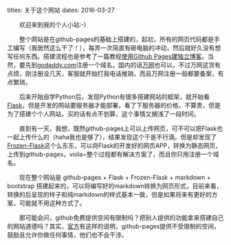 titles: 关于这个网站
dates: 2016-03-27


&emsp;&emsp;欢迎来到我的个人小站:-)

&emsp;&emsp;整个网站是在github-pages的基础上搭建的，起初，所有的网页代码都是手工编写（我居然这么干了！），每弄一次简直有砸电脑的冲动，然后就好久没有想写任何东西。搭建流程也是参考了一篇教程[使用Github Pages建独立博客](http://beiyuu.com/github-pages/)。当然，要先到[godaddy.com](https://www.godaddy.com/)注册一个域名，国内的话[万网](https://wanwang.aliyun.com/)也可以，不过万网这货有点烦，刚注册没几天，客服就开始打我电话推销，而且万网注册一般都要备案，有点繁琐。

&emsp;&emsp;后来开始自学Python后，发现Python有很多搭建网站的框架，就开始看[Flask](http://flask.pocoo.org/)，但是开发的网站要服务器才能部署，看了下服务器的价格，不算贵，但是为了搭建个个人网站，买的话有点不划算，这个事情又搁浅了一段时间。

&emsp;&emsp;直到有一天，我想，既然github-pages上可以上传网页，可不可以把Flask也一起上传什么的（haha我也是够了），结果发现这个干是不行滴。但是却发现了[Frozen-Flask](http://pythonhosted.org/Frozen-Flask/)这个么东东，可以将Flask的开发好的网页APP，转换为静态网页，上传到github-pages，voila~整个过程都有解决方案了，而且你只用注册一个域名。

&emsp;&emsp;现在整个网站是 github-pages + Flask + Frozen-Flask + markdown + bootstrap 搭建起来的，可以将编写好的markdown转换为网页形式，目前来看，转换的后呈现的样子和纯markdown的样式基本一致，但是如果将来有更好的方案，可能就不用这种方式了。

&emsp;&emsp;那可能会问，github免费提供空间有限制吗？把别人提供的功能拿来搭建自己的网站道德吗？其实，[官方](https://pages.github.com/)有这样的说明，github-pages提供不受限制的空间，鼓励且允许你做任何事情，他们也不会干涉。